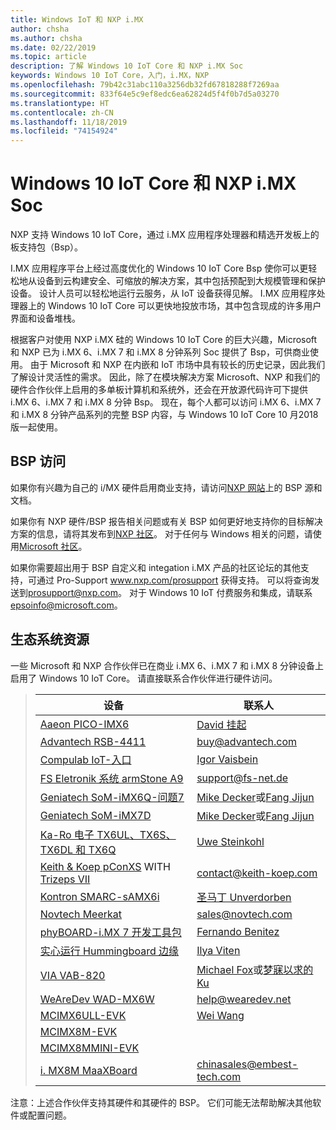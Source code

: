 ```yaml
---
title: Windows IoT 和 NXP i.MX
author: chsha
ms.author: chsha
ms.date: 02/22/2019
ms.topic: article
description: 了解 Windows 10 IoT Core 和 NXP i.MX Soc
keywords: Windows 10 IoT Core，入门，i.MX，NXP
ms.openlocfilehash: 79b42c31abc110a3256db32fd67818288f7269aa
ms.sourcegitcommit: 833f64e5c9ef8edc6ea62824d5f4f0b7d5a03270
ms.translationtype: HT
ms.contentlocale: zh-CN
ms.lasthandoff: 11/18/2019
ms.locfileid: "74154924"
---
```

# <a name="window-10-iot-core-and-nxp-imx-socs"></a>Windows 10 IoT Core 和 NXP i.MX Soc

NXP 支持 Windows 10 IoT Core，通过 i.MX 应用程序处理器和精选开发板上的板支持包（Bsp）。 

I.MX 应用程序平台上经过高度优化的 Windows 10 IoT Core Bsp 使你可以更轻松地从设备到云构建安全、可缩放的解决方案，其中包括预配到大规模管理和保护设备。 设计人员可以轻松地运行云服务，从 IoT 设备获得见解。 I.MX 应用程序处理器上的 Windows 10 IoT Core 可以更快地投放市场，其中包含现成的许多用户界面和设备堆栈。

根据客户对使用 NXP i.MX 硅的 Windows 10 IoT Core 的巨大兴趣，Microsoft 和 NXP 已为 i.MX 6、i.MX 7 和 i.MX 8 分钟系列 Soc 提供了 Bsp，可供商业使用。 由于 Microsoft 和 NXP 在内嵌和 IoT 市场中具有较长的历史记录，因此我们了解设计灵活性的需求。 因此，除了在模块解决方案 Microsoft、NXP 和我们的硬件合作伙伴上启用的多单板计算机和系统外，还会在开放源代码许可下提供 i.MX 6、i.MX 7 和 i.MX 8 分钟 Bsp。 现在，每个人都可以访问 i.MX 6、i.MX 7 和 i.MX 8 分钟产品系列的完整 BSP 内容，与 Windows 10 IoT Core 10 月2018版一起使用。

## <a name="bsp-access"></a>BSP 访问

如果你有兴趣为自己的 i/MX 硬件启用商业支持，请访问[NXP 网站](https://www.nxp.com/design/software/embedded-software/windows-10-iotIf-core-for-i.mx-applications-processors:IMXWIN10IOT)上的 BSP 源和文档。 

如果你有 NXP 硬件/BSP 报告相关问题或有关 BSP 如何更好地支持你的目标解决方案的信息，请将其发布到[NXP 社区](https://community.nxp.com/community/imx/content?filterID=contentstatus%5Bpublished%5D%7Ecategory%5Bwindows%5D)。 对于任何与 Windows 相关的问题，请使用[Microsoft 社区](https://social.msdn.microsoft.com/forums/en-US/home?forum=WindowsIoT)。

如果你需要超出用于 BSP 自定义和 integation i.MX 产品的社区论坛的其他支持，可通过 Pro-Support www.nxp.com/prosupport 获得支持。 可以将查询发送到[prosupport@nxp.com](mailto:prosupport@nxp.com)。 对于 Windows 10 IoT 付费服务和集成，请联系[epsoinfo@microsoft.com](mailto:epsoinfo@microsoft.com)。


## <a name="ecosystem-resources"></a>生态系统资源

一些 Microsoft 和 NXP 合作伙伴已在商业 i.MX 6、i.MX 7 和 i.MX 8 分钟设备上启用了 Windows 10 IoT Core。 请直接联系合作伙伴进行硬件访问。 


> | 设备 | 联系人 |
> |-------|------|
> | [Aaeon PICO-IMX6](https://www.aaeon.com/en/p/pico-itx-boards-pico-imx6/) | [David 挂起](mailto:davidhung@aaeon.com.tw) |
> | [Advantech RSB-4411](http://www.advantech.com/products/single_board_computer/rsb-4411/mod_d3901250-b0a0-4a5f-9762-b26fa0c36858) | [buy@advantech.com](mailto:buy@advantech.com) |
> | [Compulab IoT-入口](https://www.compulab.com/products/iot-gateways/iot-gate-imx7-nxp-i-mx-7-internet-of-things-gateway/) | [Igor Vaisbein](mailto:igor@compulab.co.il) | 
> | [FS Eletronik 系统 armStone A9](https://www.fs-net.de/en/products/armstone/armstonea9/) | [support@fs-net.de](mailto:support@fs-net.de) |
> | [Geniatech SoM-iMX6Q-问题7](https://www.geniatech.com/product/som-imx6q-q7/) | [Mike Decker](mailto:mike.decker@geniatech.com)或[Fang Jijun](mailto:Fjj@geniatech.com) |
> | [Geniatech SoM-iMX7D](https://www.geniatech.com/product/som-imx7d/) | [Mike Decker](mailto:mike.decker@geniatech.com)或[Fang Jijun](mailto:Fjj@geniatech.com) |
> | [Ka-Ro 电子 TX6UL、TX6S、TX6DL 和 TX6Q](https://www.karo-electronics.de/tx-standard.html?&L=1) | [Uwe Steinkohl](mailto:us@karo-electronics.de) |
> | [Keith & Koep pConXS](https://keith-koep.com/de/produkte/produkte-baseboards/pconxs-baseboard-vollausstattung-technische-daten/) WITH [Trizeps VII](https://keith-koep.com/de/produkte/produkte-trizeps/trizeps-vii-technische-daten-imx6/) | [contact@keith-koep.com](mailto:contact@keith-koep.com) |
> | [Kontron SMARC-sAMX6i](https://www.kontron.com/products/boards-and-standard-form-factors/smarc/smarc-samx6i.html) | [圣马丁 Unverdorben](mailto:martin.unverdorben@kontron.com) |
> | [Novtech Meerkat](http://novtech.com/products/meerkat96.html) | [sales@novtech.com](mailto:sales@novtech.com) |
> | [phyBOARD-i.MX 7 开发工具包](https://phytec.com/product/phyboard-imx7-development-kit/) | [Fernando Benitez](mailto:sales@phytec.com) |
> | [实心运行 Hummingboard 边缘](https://www.solid-run.com/imx6-win-10-iot-core/) | [Ilya Viten](mailto:ilya@solid-run.com) |
> | [VIA VAB-820](https://www.viaembeddedstore.com/shop/boards/vab-820/) | [Michael Fox](mailto:MichaelFox@via.com.tw)或[梦寐以求的 Ku](mailto:dreamku@via.com.tw) |
> | [WeAreDev WAD-MX6W](http://www.wearedev.net/?mod=wadmx6w) | [help@wearedev.net](mailto:help@wearedev.net) |
> | [MCIMX6ULL-EVK](https://www.nxp.com/products/processors-and-microcontrollers/arm-based-processors-and-mcus/i.mx-applications-processors/i.mx-6-processors/evaluation-kit-for-the-i.mx-6ull-and-6ulz-applications-processor:MCIMX6ULL-EVK) | [Wei Wang](mailto:Wei.A.Wang@nxp.com) |
> | [MCIMX8M-EVK](https://www.nxp.com/support/developer-resources/software-development-tools/i.mx-developer-resources/evaluation-kit-for-the-i.mx-8m-applications-processor:MCIMX8M-EVK) |  |
> | [MCIMX8MMINI-EVK](http://www.nxp.com/imx8mminievk) | []() |
> | [i. MX8M MaaXBoard](http://www.embest-tech.com/prod_view.aspx?TypeId=117&Id=388&Fid=t3:117:3) | [chinasales@embest-tech.com](mailto:chinasales@embest-tech.com) |

注意：上述合作伙伴支持其硬件和其硬件的 BSP。 它们可能无法帮助解决其他软件或配置问题。

